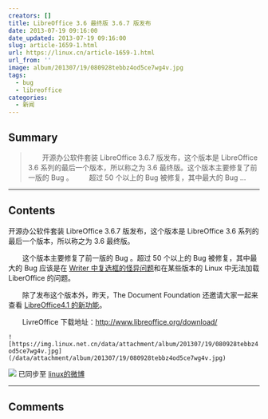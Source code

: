 ```yaml
---
creators: []
title: LibreOffice 3.6 最终版 3.6.7 版发布
date: 2013-07-19 09:16:00
date_updated: 2013-07-19 09:16:00
slug: article-1659-1.html
url: https://linux.cn/article-1659-1.html
url_from: ''
image: album/201307/19/080928tebbz4od5ce7wg4v.jpg
tags:
  - bug
  - libreoffice
categories:
  - 新闻
---
```


## Summary

> 　　开源办公软件套装 LibreOffice 3.6.7 版发布，这个版本是 LibreOffice 3.6 系列的最后一个版本，所以称之为 3.6 最终版。这个版本主要修复了前一版的 Bug 。
> 　　超过 50 个以上的 Bug 被修复，其中最大的 Bug   ...

***

<!-- more -->

## Contents

开源办公软件套装 LibreOffice 3.6.7 版发布，这个版本是 LibreOffice 3.6 系列的最后一个版本，所以称之为 3.6 最终版。

　　这个版本主要修复了前一版的 Bug 。超过 50 个以上的 Bug 被修复，其中最大的 Bug 应该是在 [Writer 中复选框的怪异问题](https://bugs.freedesktop.org/show_bug.cgi?id=57884)和在某些版本的 Linux 中无法加载 LiberOffice 的问题。

　　除了发布这个版本外，昨天，The Document Foundation 还邀请大家一起来查看 [LibreOffice](http://www.libreoffice.org/download/4-1-new-features-and-fixes/)[4.1 的新功能](http://www.libreoffice.org/download/4-1-new-features-and-fixes/)。

　　LivreOffice 下载地址：<http://www.libreoffice.org/download/>

`![https://img.linux.net.cn/data/attachment/album/201307/19/080928tebbz4od5ce7wg4v.jpg](/data/attachment/album/201307/19/080928tebbz4od5ce7wg4v.jpg)`

![](https://img.linux.net.cn/xwb/images/bgimg/icon_logo.png) 已同步至 [linux的微博](http://weibo.com/1772191555/A0IkfvR8N)

***

## Comments
